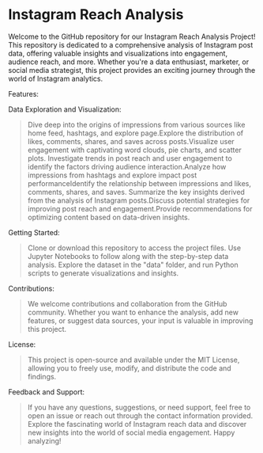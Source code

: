 # Instagram Reach Analysis
Welcome to the GitHub repository for our Instagram Reach Analysis Project! This repository is dedicated to a comprehensive analysis of Instagram post data, offering valuable insights and visualizations into engagement, audience reach, and more. Whether you're a data enthusiast, marketer, or social media strategist, this project provides an exciting journey through the world of Instagram analytics.

Features:

Data Exploration and Visualization:
 > Dive deep into the origins of impressions from various sources like home feed, hashtags, and explore page.Explore the distribution of likes, comments, shares, and saves across posts.Visualize user engagement with captivating word 
   clouds, pie charts, and scatter plots.
 > Investigate trends in post reach and user engagement to identify the factors driving audience interaction.Analyze how impressions from hashtags and explore impact post performanceIdentify the relationship between impressions and 
   likes, comments, shares, and saves.
 > Summarize the key insights derived from the analysis of Instagram posts.Discuss potential strategies for improving post reach and engagement.Provide recommendations for optimizing content based on data-driven insights.

Getting Started:
 > Clone or download this repository to access the project files.
 > Use Jupyter Notebooks to follow along with the step-by-step data analysis.
 > Explore the dataset in the "data" folder, and run Python scripts to generate visualizations and insights.

Contributions:
 > We welcome contributions and collaboration from the GitHub community. Whether you want to enhance the analysis, add new features, or suggest data sources, your input is valuable in improving this project.

License:
 > This project is open-source and available under the MIT License, allowing you to freely use, modify, and distribute the code and findings.

Feedback and Support:
 > If you have any questions, suggestions, or need support, feel free to open an issue or reach out through the contact information provided.
   Explore the fascinating world of Instagram reach data and discover new insights into the world of social media engagement. Happy analyzing!
